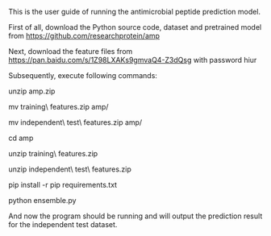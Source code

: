 This is the user guide of running the antimicrobial peptide prediction model.

First of all, download the Python source code, dataset and pretrained model from https://github.com/researchprotein/amp

Next, download the feature files from https://pan.baidu.com/s/1Z98LXAKs9gmvaQ4-Z3dQsg with password hiur

Subsequently, execute following commands:

unzip amp.zip

mv training\ features.zip amp/

mv independent\ test\ features.zip amp/

cd amp

unzip training\ features.zip

unzip independent\ test\ features.zip

pip install -r pip requirements.txt

python ensemble.py

And now the program should be running and will output the prediction result for the independent test dataset.
